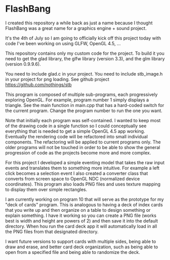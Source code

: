 # FlashBang
I created this repository a while back as just a name because I thought 
FlashBang was a great name for a graphics engine + sound project. 

It's the 4th of July so I am going to officially kick off this project today 
with code I've been working on using GLFW, OpenGL 4.5, ...

This repository contains only my custom code for the project.  To build it you 
need to get the glad library, the glfw library (version 3.3), and the glm 
library (version 0.9.9.6).

You need to include glad.c in your project.
You need to include stb_image.h in your project for png loading. 
See github project https://github.com/nothings/stb

This program is composed of multiple sub-programs, each progressively exploring 
OpenGL.  For example, program number 1 simply displays a triangle.
See the main function in main.cpp that has a hard-coded switch for the current 
program.  Change the program number to run the one you want.

Note that initially each program was self-contained.  I wanted to keep most of
the drawing code in a single function so I could conceptually see everything
that is needed to get a simple OpenGL 4.5 app working.  Eventually the rendering
code will be refactored into small individual components.  The refactoring will
be applied to current programs only.  The older programs will not be touched in order
to be able to show the general progression of code as the projects become more
and more complex.

For this project I developed a simple eventing model that takes the raw input 
events and translates them to something more intuitive.  For example a left click 
becomes a selection event  I also created a converter class that converts from screen
space to OpenGL NDC (normalized device coordinates).  This program also loads PNG 
files and uses texture mapping to display them over simple rectangles. 

I am currently working on program 10 that will serve as the prototype for my
"deck of cards" program.  This is analogous to having a deck of index cards that
you write up and then organize on a table to design something or explain something.
I have it working so you can create a PNG file (works best is width and height are 
powers of 2) and then save it into the default directory.  When hou run the card
deck app it will automatically load in all the PNG files from that designated 
directory.

I want future versions to support cards with multiple sides, being able to draw and
erase, and better card deck organization, such as being able to open from a specified
file and being able to randomize the deck.

